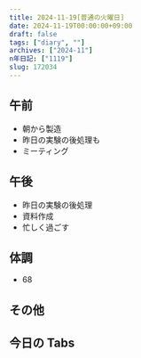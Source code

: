```yaml
---
title: 2024-11-19[普通の火曜日]
date: 2024-11-19T00:00:00+09:00
draft: false
tags: ["diary", ""]
archives: ["2024-11"]
n年日記: ["1119"]
slug: 172034
---
```


## 午前

- 朝から製造
- 昨日の実験の後処理も
- ミーティング

## 午後

- 昨日の実験の後処理
- 資料作成
- 忙しく過ごす

## 体調

- 68

## その他

## 今日の Tabs
